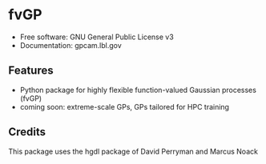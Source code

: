 # fvGP

* Free software: GNU General Public License v3
* Documentation: gpcam.lbl.gov

## Features

* Python package for highly flexible function-valued Gaussian processes (fvGP)
* coming soon: extreme-scale GPs, GPs tailored for HPC training

## Credits

This package uses the hgdl package of David Perryman and Marcus Noack

